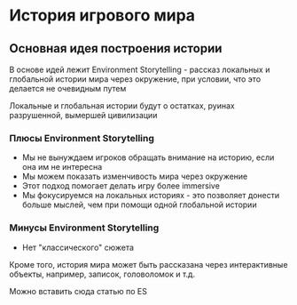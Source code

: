 
# История игрового мира

## Основная идея построения истории

В основе идей лежит Environment Storytelling - рассказ локальных и глобальной истории мира через окружение, при условии, что это делается не очевидным путем

Локальные и глобальная истории будут о остатках, руинах разрушенной, вымершей цивилизации

### Плюсы Environment Storytelling

- Мы не вынуждаем игроков обращать внимание на историю, если она им не интересна
- Мы можем показать изменчивость мира через окружение
- Этот подход помогает делать игру более immersive
- Мы фокусируемся на локальных историях - это позволяет донести больше мыслей, чем при помощи одной глобальной истории

### Минусы Environment Storytelling

- Нет "классического" сюжета

Кроме того, история мира может быть рассказана через интерактивные объекты, например, записок, головоломок и т.д.

Можно вставить сюда статью по ES
